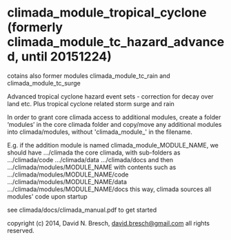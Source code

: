climada_module_tropical_cyclone (formerly climada_module_tc_hazard_advanced, until 20151224)
===============================
cotains also former modules climada_module_tc_rain and climada_module_tc_surge

Advanced tropical cyclone hazard event sets - correction for decay over land etc. 
Plus tropical cyclone related storm surge and rain

In order to grant core climada access to additional modules, create a folder ‘modules’ in the core climada folder and copy/move any additional modules into climada/modules, without 'climada_module_' in the filename. 

E.g. if the addition module is named climada_module_MODULE_NAME, we should have
.../climada the core climada, with sub-folders as
.../climada/code
.../climada/data
.../climada/docs
and then
.../climada/modules/MODULE_NAME with contents such as 
.../climada/modules/MODULE_NAME/code
.../climada/modules/MODULE_NAME/data
.../climada/modules/MODULE_NAME/docs
this way, climada sources all modules' code upon startup

see climada/docs/climada_manual.pdf to get started

copyright (c) 2014, David N. Bresch, david.bresch@gmail.com all rights reserved.


